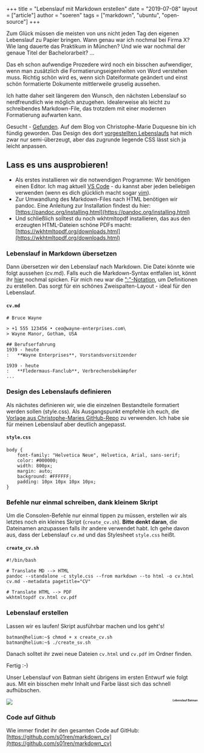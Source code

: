 +++
title = "Lebenslauf mit Markdown erstellen"
date = "2019-07-08"
layout = ["article"]
author = "soeren"
tags = ["markdown", "ubuntu", "open-source"]
+++

Zum Glück müssen die meisten von uns nicht jeden Tag den eigenen Lebenslauf zu Papier bringen. Wann genau war ich nochmal bei Firma X? Wie lang dauerte das Praktikum in München? Und wie war nochmal der genaue Titel der Bachelorarbeit? ... 

Das eh schon aufwendige Prozedere wird noch ein bisschen aufwendiger, wenn man zusätzlich die Formatierungseigenheiten von Word verstehen muss. Richtig schön wird es, wenn sich Dateiformate geändert und einst schön formatierte Dokumente mittlerweile gruselig aussehen. 

Ich hatte daher seit längerem den Wunsch, den nächsten Lebenslauf so nerdfreundlich wie möglich anzugehen. Idealerweise als leicht zu schreibendes Markdown-File, das trotzdem mit einer modernen Formatierung aufwarten kann. 

Gesucht - [Gefunden](https://blog.chmd.fr/editing-a-cv-in-markdown-with-pandoc.html). Auf dem Blog von Christophe-Marie Duquesne bin ich fündig geworden. Das Design des dort [vorgestellten Lebenslaufs](https://resume.chmd.fr/) hat mich zwar nur semi-überzeugt, aber das zugrunde liegende CSS lässt sich ja leicht anpassen. 

## Lass es uns ausprobieren!

  * Als erstes installieren wir die notwendigen Programme:
Wir benötigen einen Editor. Ich mag aktuell [VS Code](https://code.visualstudio.com/) - du kannst aber jeden beliebigen verwenden (wenn es dich glücklich macht sogar [vim](https://www.vim.org/)).
  * Zur Umwandlung des Markdown-Files nach HTML benötigen wir pandoc. Eine Anleitung zur Installation findest du hier: [https://pandoc.org/installing.html](https://pandoc.org/installing.html)
  * Und schließlich solltest du noch wkhtmltopdf installieren, das aus den erzeugten HTML-Dateien schöne PDFs macht: [https://wkhtmltopdf.org/downloads.html](https://wkhtmltopdf.org/downloads.html)



### Lebenslauf in Markdown übersetzen

Dann übersetzen wir den Lebenslauf nach Markdown. Die Datei könnte wie folgt aussehen (cv.md). Falls euch die Markdown-Syntax entfallen ist, könnt ihr [hier](https://markdown.de/) nochmal spicken. Für mich neu war die [":"-Notation](https://kramdown.gettalong.org/syntax.html#definition-lists), um Definitionen zu erstellen. Das sorgt für ein schönes Zweispalten-Layout - ideal für den Lebenslauf.

#### `cv.md`
```
# Bruce Wayne

> +1 555 123456 • ceo@wayne-enterprises.com\
> Wayne Manor, Gotham, USA

## Berufserfahrung
1939 - heute
:	**Wayne Enterprises**, Vorstandsvorsitzender

1939 - heute
:   **Fledermaus-Fanclub**, Verbrechensbekämpfer
...
```

### Design des Lebenslaufs definieren

Als nächstes definieren wir, wie die einzelnen Bestandteile formatiert werden sollen (style.css). Als Ausgangspunkt empfehle ich euch, die [Vorlage aus Christophe-Maries GitHub-Repo](https://raw.githubusercontent.com/chmduquesne/resume/master/style.css) zu verwenden. Ich habe sie für meinen Lebenslauf aber deutlich angepasst. 

#### `style.css`
```
body {
    font-family: "Helvetica Neue", Helvetica, Arial, sans-serif;
    color: #000000;
    width: 800px;
    margin: auto;
    background: #FFFFFF;
    padding: 10px 10px 10px 10px;
}
```

### Befehle nur einmal schreiben, dank kleinem Skript

Um die Consolen-Befehle nur einmal tippen zu müssen, erstellen wir als letztes noch ein kleines Skript (`create_cv.sh`). **Bitte denkt daran**, die Dateinamen anzupassen falls ihr andere verwendet habt. Ich gehe davon aus, dass der Lebenslauf ``cv.md`` und das Stylesheet ``style.css`` heißt. 

#### `create_cv.sh`
```
#!/bin/bash

# Translate MD --> HTML
pandoc --standalone -c style.css --from markdown --to html -o cv.html cv.md --metadata pagetitle="CV"

# Translate HTML --> PDF
wkhtmltopdf cv.html cv.pdf
```

### Lebenslauf erstellen

Lassen wir es laufen! Skript ausführbar machen und los geht's!

```
batman@helium:~$ chmod + x create_cv.sh
batman@helium:~$ ./create_sv.sh
```

Danach solltet ihr zwei neue Dateien ``cv.html`` und ``cv.pdf`` im Ordner finden. 

Fertig :-)

Unser Lebenslauf von Batman sieht übrigens im ersten Entwurf wie folgt aus. Mit ein bisschen mehr Inhalt und Farbe lässt sich das schnell aufhübschen.

<div class="imagebox">
    <img src="/img/20190709_cv_batman.png" />
    <span style="font-size:50%;float:right;">
    <b>Lebenslauf Batman</b></span>
    <br>
</div>

### Code auf Github

Wie immer findet ihr den gesamten Code auf GitHub: [https://github.com/s01ren/markdown_cv](https://github.com/s01ren/markdown_cv)
